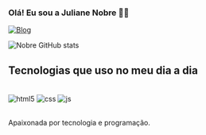 
### Olá! Eu sou a Juliane Nobre 🖐🏾

[![Blog](https://img.shields.io/badge/LinkedIn-0077B5?style=for-the-badge&logo=linkedin&logoColor=white)](https://sujeitoprogramador.com)

![Nobre GitHub stats](https://github-readme-stats.vercel.app/api?username=JulianeNobre13&show_icons=true&theme=dracula)




## Tecnologias que uso no meu dia a dia

<div style="display: inline_block"><br/>
<img align="center" alt="html5" src="https://img.shields.io/badge/HTML5-E34F26?style=for-the-badge&logo=html5&logoColor=white" />
<img align="center" alt="css" src="https://img.shields.io/badge/CSS-239120?&style=for-the-badge&logo=css3&logoColor=white" />
<img align="center" alt="js" src="https://img.shields.io/badge/JavaScript-323330?style=for-the-badge&logo=javascript&logoColor=F7DF1E" />
</div><br/>


Apaixonada por tecnologia e programação.
